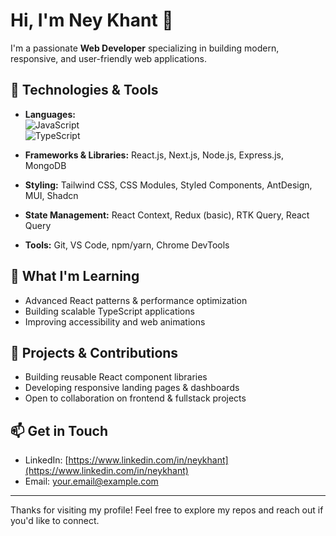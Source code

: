 
# Hi, I'm Ney Khant 👋

I'm a passionate **Web Developer** specializing in building modern, responsive, and user-friendly web applications.

## 🚀 Technologies & Tools

- **Languages:**  
![JavaScript](https://img.shields.io/badge/JavaScript-%23F7DF1E.svg?style=for-the-badge&logo=javascript&logoColor=black)  
![TypeScript](https://img.shields.io/badge/TypeScript-%230078D6.svg?style=for-the-badge&logo=typescript&logoColor=white)
 
- **Frameworks & Libraries:** React.js, Next.js, Node.js, Express.js, MongoDB  
- **Styling:** Tailwind CSS, CSS Modules, Styled Components, AntDesign, MUI, Shadcn  
- **State Management:** React Context, Redux (basic), RTK Query, React Query  
- **Tools:** Git, VS Code, npm/yarn, Chrome DevTools

## 🌱 What I'm Learning

- Advanced React patterns & performance optimization  
- Building scalable TypeScript applications  
- Improving accessibility and web animations  

## 💼 Projects & Contributions

- Building reusable React component libraries  
- Developing responsive landing pages & dashboards  
- Open to collaboration on frontend & fullstack projects  

## 📫 Get in Touch

- LinkedIn: [https://www.linkedin.com/in/neykhant](https://www.linkedin.com/in/neykhant)  
- Email: your.email@example.com  

---

Thanks for visiting my profile! Feel free to explore my repos and reach out if you'd like to connect.


<!--
**neykhant/neykhant** is a ✨ _special_ ✨ repository because its `README.md` (this file) appears on your GitHub profile.

Here are some ideas to get you started:

- 🔭 I’m currently working on ...
- 🌱 I’m currently learning ...
- 👯 I’m looking to collaborate on ...
- 🤔 I’m looking for help with ...
- 💬 Ask me about ...
- 📫 How to reach me: ...
- 😄 Pronouns: ...
- ⚡ Fun fact: ...
-->
